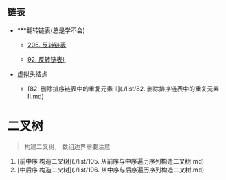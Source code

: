## 链表

- ***翻转链表(总是学不会)

  - [206. 反转链表](./list/206.反转链表.md)

  - [92. 反转链表II](./list/92.反转链表II.md)

- 虚拟头结点
  - [82. 删除排序链表中的重复元素 II](./list/82. 删除排序链表中的重复元素 II.md)

# 二叉树

> 构建二叉树， 数组边界需要注意

1. [前中序 构造二叉树](./list/105. 从前序与中序遍历序列构造二叉树.md)
2. [中后序 构造二叉树](./list/106. 从中序与后序遍历序列构造二叉树.md)